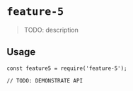 # `feature-5`

> TODO: description

## Usage


```
const feature5 = require('feature-5');

// TODO: DEMONSTRATE API
```
